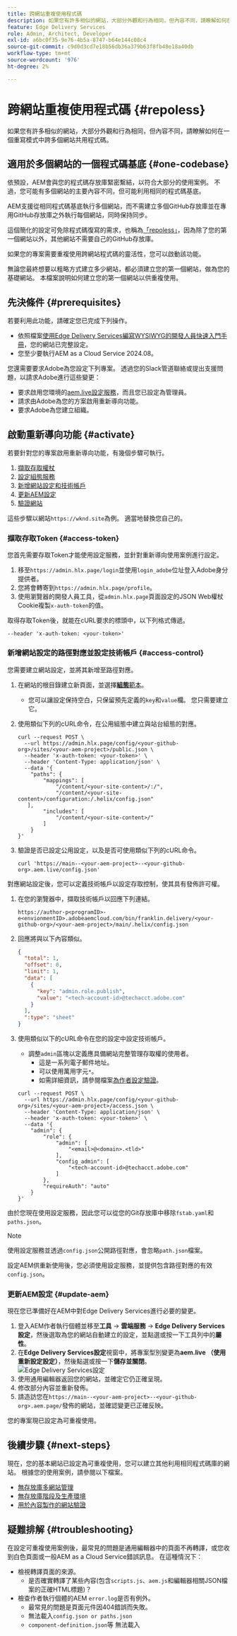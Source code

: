 ```yaml
---
title: 跨網站重複使用程式碼
description: 如果您有許多相似的網站，大部分外觀和行為相同，但內容不同，請瞭解如何在一個重寫模式中跨多個網站共用程式碼。
feature: Edge Delivery Services
role: Admin, Architect, Developer
exl-id: a6bc0f35-9e76-4b5a-8747-b64e144c08c4
source-git-commit: c9d0d3cd7e18b56db36a379b63f8fb48e18a40db
workflow-type: tm+mt
source-wordcount: '976'
ht-degree: 2%

---
```


# 跨網站重複使用程式碼 {#repoless}

如果您有許多相似的網站，大部分外觀和行為相同，但內容不同，請瞭解如何在一個重寫模式中跨多個網站共用程式碼。

## 適用於多個網站的一個程式碼基底 {#one-codebase}

依預設，AEM會與您的程式碼存放庫緊密繫結，以符合大部分的使用案例。 不過，您可能有多個網站的主要內容不同，但可能利用相同的程式碼基底。

AEM支援從相同程式碼基底執行多個網站，而不需建立多個GitHub存放庫並在專用GitHub存放庫之外執行每個網站，同時保持同步。

這個簡化的設定可免除程式碼復寫的需求，也稱為[「repoless」](https://www.aem.live/docs/repoless)，因為除了您的第一個網站以外，其他網站不需要自己的GitHub存放庫。

如果您的專案需要重複使用跨網站程式碼的靈活性，您可以啟動該功能。

無論您最終想要以粗略方式建立多少網站，都必須建立您的第一個網站，做為您的基礎網站。 本檔案說明如何建立您的第一個網站以供重複使用。

## 先決條件 {#prerequisites}

若要利用此功能，請確定您已完成下列操作。

* 依照檔案[使用Edge Delivery Services編寫WYSIWYG的開發人員快速入門手冊](/help/edge/wysiwyg-authoring/edge-dev-getting-started.md)，您的網站已完整設定。
* 您至少要執行AEM as a Cloud Service 2024.08。

您還需要要求Adobe為您設定下列專案。 透過您的Slack管道聯絡或提出支援問題，以請求Adobe進行這些變更：

* 要求啟用您環境的[aem.live設定服務](https://www.aem.live/docs/config-service-setup#prerequisites)，而且您已設定為管理員。
* 請求由Adobe為您的方案啟用重新導向功能。
* 要求Adobe為您建立組織。

## 啟動重新導向功能 {#activate}

若要針對您的專案啟用重新導向功能，有幾個步驟可執行。

1. [擷取存取權杖](#access-token)
1. [設定組態服務](#config-service)
1. [新增網站設定和技術帳戶](#access-control)
1. [更新AEM設定](#update-aem)
1. [驗證網站](#authenticate-site)

這些步驟以網站`https://wknd.site`為例。 適當地替換您自己的。

### 擷取存取Token {#access-token}

您首先需要存取Token才能使用設定服務，並針對重新導向使用案例進行設定。

1. 移至`https://admin.hlx.page/login`並使用`login_adobe`位址登入Adobe身分提供者。
1. 您將會轉寄到`https://admin.hlx.page/profile`。
1. 使用瀏覽器的開發人員工具，從`admin.hlx.page`頁面設定的JSON Web權杖Cookie複製`x-auth-token`的值。

取得存取Token後，就能在cURL要求的標頭中，以下列格式傳遞。

```text
--header 'x-auth-token: <your-token>'
```

### 新增網站設定的路徑對應並設定技術帳戶 {#access-control}

您需要建立網站設定，並將其新增至路徑對應。

1. 在網站的根目錄建立新頁面，並選擇&#x200B;[**組態**&#x200B;範本](/help/edge/wysiwyg-authoring/tabular-data.md#other)。
   * 您可以讓設定保持空白，只保留預先定義的`key`和`value`欄。 您只需要建立它。
1. 使用類似下列的cURL命令，在公用組態中建立與站台組態的對應。

   ```text
   curl --request POST \
     --url https://admin.hlx.page/config/<your-github-org>/sites/<your-aem-project>/public.json \
     --header 'x-auth-token: <your-token>' \
     --header 'Content-Type: application/json' \
     --data '{
       "paths": {
           "mappings": [
               "/content/<your-site-content>/:/",
               "/content/<your-site-content>/configuration:/.helix/config.json"
      ],
           "includes": [
               "/content/<your-site-content>/"
           ]
       }
   }'
   ```
1. 驗證是否已設定公用設定，以及是否可使用類似下列的cURL命令。

   ```text
   curl 'https://main--<your-aem-project>--<your-github-org>.aem.live/config.json'
   ```

對應網站設定後，您可以定義技術帳戶以設定存取控制，使其具有發佈許可權。

1. 在您的瀏覽器中，擷取技術帳戶以回應下列連結。

   ```text
   https://author-p<programID>-e<envionmentID>.adobeaemcloud.com/bin/franklin.delivery/<your-github-org>/<your-aem-project>/main/.helix/config.json
   ```

1. 回應將與以下內容類似。

   ```json
   {
     "total": 1,
     "offset": 0,
     "limit": 1,
     "data": [
       {
         "key": "admin.role.publish",
         "value": "<tech-account-id>@techacct.adobe.com"
       }
     ],
     ":type": "sheet"
   }
   ```

1. 使用類似以下的cURL命令在您的設定中設定技術帳戶。

   * 調整`admin`區塊以定義應具備網站完整管理存取權的使用者。
      * 這是一系列電子郵件地址。
      * 可以使用萬用字元`*`。
      * 如需詳細資訊，請參閱檔案[為作者設定驗證](https://www.aem.live/docs/authentication-setup-authoring#default-roles)。

   ```text
   curl --request POST \
     --url https://admin.hlx.page/config/<your-github-org>/sites/<your-aem-project>/access.json \
     --header 'Content-Type: application/json' \
     --header 'x-auth-token: <your-token>' \
     --data '{
       "admin": {
           "role": {
               "admin": [
                   "<email>@<domain>.<tld>"
               ],
               "config_admin": [
                   "<tech-account-id>@techacct.adobe.com"
               ]
           },
           "requireAuth": "auto"
       }
   }'
   ```

由於您現在使用設定服務，因此您可以從您的Git存放庫中移除`fstab.yaml`和`paths.json`。

>[!NOTE]
>
>使用設定服務並透過`config.json`公開路徑對應，會忽略`path.json`檔案。

設定AEM供重新使用後，您必須使用設定服務，並提供包含路徑對應的有效`config.json`。

### 更新AEM設定 {#update-aem}

現在您已準備好在AEM中對Edge Delivery Services進行必要的變更。

1. 登入AEM作者執行個體並移至&#x200B;**工具** -> **雲端服務** -> **Edge Delivery Services設定**，然後選取為您的網站自動建立的設定，並點選或按一下工具列中的&#x200B;**屬性**。
1. 在&#x200B;**Edge Delivery Services設定**&#x200B;視窗中，將專案型別變更為&#x200B;**aem.live （使用重新設定設定）**，然後點選或按一下&#x200B;**儲存並關閉**。
   ![Edge Delivery Services設定](/help/edge/wysiwyg-authoring/assets/repoless/edge-delivery-services-configuration.png)
1. 使用通用編輯器返回您的網站，並確定它仍正確呈現。
1. 修改部分內容並重新發佈。
1. 請造訪您在`https://main--<your-aem-project>--<your-github-org>.aem.page/`發佈的網站，並確認變更已正確反映。

您的專案現已設定為可重複使用。

## 後續步驟 {#next-steps}

現在，您的基本網站已設定為可重複使用，您可以建立其他利用相同程式碼庫的網站。 根據您的使用案例，請參閱以下檔案。

* [無存放庫多網站管理](/help/edge/wysiwyg-authoring/repoless-msm.md)
* [無存放庫階段及生產環境](/help/edge/wysiwyg-authoring/repoless-stage-prod.md)
* [用於內容製作的網站驗證](/help/edge/wysiwyg-authoring/site-authentication.md)

## 疑難排解 {#troubleshooting}

在設定可重複使用案例後，最常見的問題是通用編輯器中的頁面不再轉譯，或您收到白色頁面或一般AEM as a Cloud Service錯誤訊息。 在這種情況下：

* 檢視轉譯頁面的來源。
   * 是否確實轉譯了某些內容(包含`scripts.js`、`aem.js`和編輯器相關JSON檔案的正確HTML標題)？
* 檢查作者執行個體的AEM `error.log`是否有例外。
   * 最常見的問題是頁面元件因404錯誤而失敗。
   * 無法載入`config.json or paths.json`
   * `component-definition.json`等 無法載入
